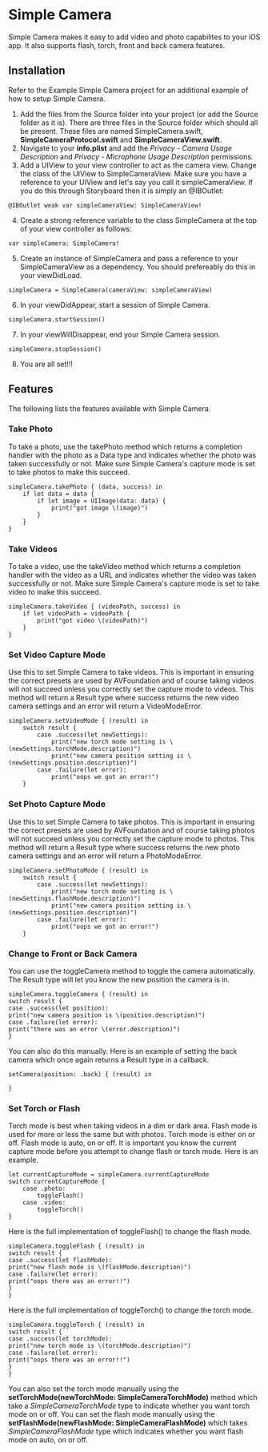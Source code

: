 # Simple Camera
Simple Camera makes it easy to add video and photo capabilites to your iOS app. It also supports flash, torch, front and back camera features.

## Installation
Refer to the Example Simple Camera project for an additional example of how to setup Simple Camera.

1. Add the files from the Source folder into your project (or add the Source folder as it is). There are three files in the Source folder which should all be present. These files are named SimpleCamera.swift, **SimpleCameraProtocol.swift** and **SimpleCameraView.swift**.
2. Navigate to your **info.plist** and add the *Privacy - Camera Usage Description* and *Privacy - Microphone Usage Description* permissions. 
3. Add a UIView to your view controller to act as the camera view. Change the class of the UIView to SimpleCameraView. Make sure you have a reference to your UIView and let's say you call it simpleCameraView. If you do this through Storyboard then it is simply an @IBOutlet:
```
@IBOutlet weak var simpleCameraView: SimpleCameraView!
```
4. Create a strong reference variable to the class SimpleCamera at the top of your view controller as follows:
```
var simpleCamera: SimpleCamera!
```
5. Create an instance of SimpleCamera and pass a reference to your SimpleCameraView as a dependency. You should prefereably do this in your viewDidLoad.
```
simpleCamera = SimpleCamera(cameraView: simpleCameraView)
```
6. In your viewDidAppear, start a session of Simple Camera.
```
simpleCamera.startSession()
```
7. In your viewWillDisappear, end your Simple Camera session.
```
simpleCamera.stopSession()
```
8. You are all set!!!

## Features
The following lists the features available with Simple Camera. 
### Take Photo
To take a photo, use the takePhoto method which returns a completion handler with the photo as a Data type and indicates whether the photo was taken successfully or not. Make sure Simple Camera's capture mode is set to take photos to make this succeed.
```
simpleCamera.takePhoto { (data, success) in 
    if let data = data {
        if let image = UIImage(data: data) {
            print("got image \(image)")
        }
    }
}
```
### Take Videos
To take a video, use the takeVideo method which returns a completion handler with the video as a URL and indicates whether the video was taken successfully or not. Make sure Simple Camera's capture mode is set to take video to make this succeed.
```
simpleCamera.takeVideo { (videoPath, success) in 
    if let videoPath = videoPath {
        print("got video \(videoPath)")
    }
}
```
### Set Video Capture Mode
Use this to set Simple Camera to take videos. This is important in ensuring the correct presets are used by AVFoundation and of course taking videos will not succeed unless you correctly set the capture mode to videos. This method will return a Result type where success returns the new video camera settings and an error will return a VideoModeError.
```
simpleCamera.setVideoMode { (result) in 
    switch result {
        case .success(let newSettings):
            print("new torch mode setting is \(newSettings.torchMode.description)")
            print("new camera position setting is \(newSettings.position.description)")
        case .failure(let error):
            print("oops we got an error!")
    }
```
### Set Photo Capture Mode
Use this to set Simple Camera to take photos. This is important in ensuring the correct presets are used by AVFoundation and of course taking photos will not succeed unless you correctly set the capture mode to photos. This method will return a Result type where success returns the new photo camera settings and an error will return a PhotoModeError.
```
simpleCamera.setPhotoMode { (result) in 
    switch result {
        case .success(let newSettings):
            print("new torch mode setting is \(newSettings.flashMode.description)")
            print("new camera position setting is \(newSettings.position.description)")
        case .failure(let error):
            print("oops we got an error!")
    }
```
### Change to Front or Back Camera
You can use the toggleCamera method to toggle the camera automatically. The Result type will let you know the new position the camera is in.
```
simpleCamera.toggleCamera { (result) in
switch result {
case .success(let position):
print("new camera position is \(position.description)")
case .failure(let error):
print("there was an error \(error.description)")
}
```
You can also do this manually. Here is an example of setting the back camera which once again returns a Result type in a callback.
```
setCamera(position: .back) { (result) in

}
```
### Set Torch or Flash
Torch mode is best when taking videos in a dim or dark area. Flash mode is used for more or less the same but with photos. Torch mode is either on or off. Flash mode is auto, on or off. It is important you know the current capture mode before you attempt to change flash or torch mode. Here is an example.
```
let currentCaptureMode = simpleCamera.currentCaptureMode
switch currentCaptureMode {
    case .photo:
        toggleFlash()
    case .video:
        toggleTorch()
}    
```
Here is the full implementation of toggleFlash() to change the flash mode.
```
simpleCamera.toggleFlash { (result) in 
switch result {
case .success(let flashMode):
print("new flash mode is \(flashMode.description)")
case .failure(let error):
print("oops there was an error!!")
}
}
```
Here is the full implementation of toggleTorch() to change the torch mode.
```
simpleCamera.toggleTorch { (result) in 
switch result {
case .success(let torchMode):
print("new torch mode is \(torchMode.description)")
case .failure(let error):
print("oops there was an error!!")
}
}
```
You can also set the torch mode manually using the **setTorchMode(newTorchMode: SimpleCameraTorchMode)** method which take a *SimpleCameraTorchMode* type to indicate whether you want torch mode on or off. You can set the flash mode manually using the **setFlashMode(newFlashMode: SimpleCameraFlashMode)** which takes *SimpleCameraFlashMode* type which indicates whether you want flash mode on auto, on or off.
